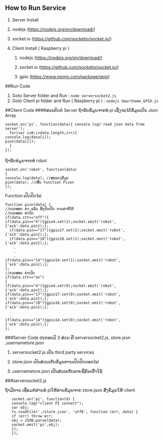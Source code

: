 ## How to Run Service
1. Server Install 
  
  1. nodejs (https://nodejs.org/en/download/)
  
  2. socket.io (https://github.com/socketio/socket.io/)
  
  
2. Client Install ( Raspberry pi )
    
    1. nodejs (https://nodejs.org/en/download/)
    
    2. socket.io (https://github.com/socketio/socket.io/)
    3. gpio (https://www.npmjs.com/package/gpio)

##Run Code
  1. Goto Server folder and Run : `node serversocket2.js`
  2. Goto Client pi folder and Run ( Raspberry pi ) : `nodejs Smarthome_GPIO.js`

  
##Client Code
####ສວນຕິດຕໍ Server
ຖ້າຮັບຂໍ້ມູນຈາກທໍ pi ເຊຶ່ງຈະໄດ້ຂໍ້ມູນເປັນ Json Array
```
socket.on('pi', function(data){ console.log('read json data from server'); 
  for(var i=0;i<data.length;i++){
console.log(data[i]);
pion(data[i]);
  }
});
```
####
ຖ້າຮັບຂໍມູນຈາກທໍ robot 
```
socket.on('robot', function(data)
{
console.log(data); //ສະແດງຂໍ້ມູນ
pion(data); //ເອີ້ນ Function Pison
});
```
Function ເປິດປິດໄຟ
```
function pion(data) {
//ກວດສອບ ຄ່າ ແລ້ວ ສັງປິດເປີດ ຕາມຄ່າທີໄດ້
//ກວດສອບ ຄ່າປິດ
if(data.stt=="off"){
if(data.pin=="4"){gpio4.set(1);socket.emit('robot',{'ack':data.pin});};
  if(data.pin=="17"){gpio17.set(1);socket.emit('robot',{'ack':data.pin});};
  if(data.pin=="18"){gpio18.set(1);socket.emit('robot',{'ack':data.pin});};
    .
    .
    .
if(data.pin=="14"){gpio14.set(1);socket.emit('robot',{'ack':data.pin});};
};
//ກວດສອບ ຄ່າເປິດ
if(data.stt=="on")
{
if(data.pin=="4"){gpio4.set(0);socket.emit('robot',{'ack':data.pin});};
if(data.pin=="17"){gpio17.set(0);socket.emit('robot',{'ack':data.pin});};
if(data.pin=="18"){gpio18.set(0);socket.emit('robot',{'ack':data.pin});};
  .
  .
if(data.pin=="14"){gpio14.set(0);socket.emit('robot',{'ack':data.pin});};
};
```
###Server Code
ປະກອບມິ 3 ສ່ວນ ຄື:serversocket2.js, store.json ,usernametore.json

  1. serversocket2.js ເປັນ third party services
 
  2. store.json ເປັນສ່ວນເກັບຂໍ້ມູນການເປິດປິດດອກໄຟ
 
  3. usernametore.json ເປັນສ່ວນເກັບລາຍຊືຄົນເຂົ້າໃຊ້
 
 ###serversocket2.js 
 
ຖ້າມີການ ເຊື່ອມຕໍຜ່ານທໍ piໃຫ້ອ່ານຂໍ້ມູນຈາກ store.json ສົ່ງຂໍ້ມູນໃຫ້ client
 ```
 	socket.on('pi', function(d) {
	console.log("client PI connect");
	var obj;
	fs.readFile('./store.json', 'utf8', function (err, data) {
	if (err) throw err;
   	obj = JSON.parse(data); 
  	socket.emit('pi',obj);
	});
	});
```


